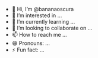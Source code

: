- 👋 Hi, I’m @bananaoscura
- 👀 I’m interested in ...
- 🌱 I’m currently learning ...
- 💞️ I’m looking to collaborate on ...
- 📫 How to reach me ...
- 😄 Pronouns: ...
- ⚡ Fun fact: ...

<!---
bananaoscura/bananaoscura is a ✨ special ✨ repository because its `README.md` (this file) appears on your GitHub profile.
You can click the Preview link to take a look at your changes.
--->
